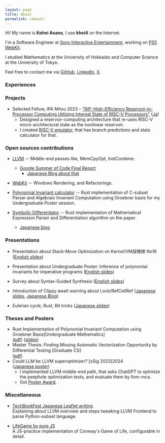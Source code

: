 ```yaml
---
layout: page
title: About
permalink: /about/
---
```



Hi! My name is **Kohei Asano**, I use **khei4** on the Internet.

I'm a Software Engineer at [Sony Interactive Entertainment](https://sonyinteractive.com/en/), working on [PS5 WebKit](https://www.playstation.com/en-us/oss/ps5/webkit/).

I studied Mathematics at the University of Hokkaido and Computer Science at the University of Tokyo.

Feel free to contact me via [GitHub](https://github.com/khei4), [LinkedIn](https://www.linkedin.com/in/kohei-asano-8082881b2/), [X](https://x.com/khei4444).

### Experiences

### Projects

- Selected Fellow, IPA Mitou 2023 – ["RiP: High-Efficiency Reservoir-in-Processor Computing Utilizing Internal State of RISC-V Processors"](https://www.ipa.go.jp/en/it-talents/mitou/target-reservoir-computing-2023.html) ([Ja](https://www.ipa.go.jp/jinzai/mitou/target/2023_reservoir/gaiyou_tg-1.html))
  - Designed a reservoir-computing architecture that re-uses RISC-V micro-architectural state as the nonlinear reservoir.
  - I created [RISC-V emulator](https://github.com/Reservoir-In-Processor/rip-sim), that has branch predictions and stats calculator for that.

### Open sources contributions

- [LLVM](https://github.com/llvm/llvm-project/commits/main/?author=khei4) -- Middle-end passes like, MemCpyOpt, InstCombine.
  - [Google Summer of Code Final Report](https://www.khei4.com/gsoc2023/)
    - [Japanese Blog about that](https://crowpenguin.hatenablog.com/entry/2023/12/18/022055)

- [WebKit](https://github.com/WebKit/WebKit) -- Windows Rendering, and Refactorings.

- [Polynomial Invariant calculator](https://github.com/khei4/poly_inv) -- Rust implementation of C-subset Parser and Algebraic Invariant Computation using Groebner basis for my Undergraduate Poster session.

- [Symbolic Differentiator](https://github.com/khei4/sym_diff) -- Rust implementation of Mathematical Expression Parser and Differentiation algorithm on the paper.
  - [Japanese blog](https://qiita.com/KoheiAsano/items/943c66e226ec8f44d106)

### Presentations

- Presentation about Stack-Move Optimization on Kernel/VM探検隊 No16 ([English slides](pdf/rust_move_optimization.pdf))

- Presentation about Undergraduate Poster: Inference of polynomial invariants for imperative programs ([English slides](pdf/bachelor_poly_inv.pdf))

- Survey about Syntax-Guided Synthesis ([English slides](https://drive.google.com/file/d/1Cd6t8GlnZU5p7USnUyfaD2w-x9hmYgqD/view?usp=sharing))

- Introduction of Clippy await warning about Lock/RefCellRef ([Japanese slides](https://drive.google.com/file/d/1HeiQAV4bf1CPV6ceNoI55MgcwGamfmnW/view), [Japanese Blog](https://www.estie.jp/blog/entry/2022/08/01/160827))

- Eulerian cycle, Rust, Bit tricks ([Japanese slides](pdf/euler_rust_bit.pdf))

### Theses and Posters

- Rust Implementation of Polynomial Invariant Computation using Groebner Basis[Undergraduate Mathematics] <br>
   ([pdf](pdf/thesis_physics_bachelor_lanczos_spinors.pdf))
   ([slides](pdf/thesis_physics_bachelor_lanczos_spinors.pdf))
- Master Thesis: Finding Missing Automatic Vectorization Opportunity by
Diﬀerential Testing [Graduate CS] <br>
   ([pdf](pdf/master_thesis.pdf))
- Could LLM be LLVM superoptimizer? [xSig 2023]2024<br>
   ([Japanese poster](pdf/xSIGasano.pdf))
  - I implemented LLVM middle-end path, that asks ChatGPT to optimize the peephole optimization tests, and evaluate them by llvm-mca.
  - Got [Poster Award](https://xsig.ipsj.or.jp/2023/).

### Miscellaneous

- [TechBookFest Japanese Leaflet writing](https://techbookfest.org/event/tbf06/circle/61900008)
   <br> Explaining about LLVM overview and steps tweaking LLVM Frontend to parse Python-subset language.

- [LifeGame by pure JS](https://hei-7b848.firebaseapp.com/bokulife/index.html) <br> A JS-practice implementation of Conway's Game of Life, configurable in detail.
